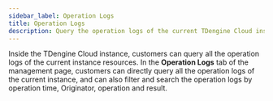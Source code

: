 ```yaml
---
sidebar_label: Operation Logs
title: Operation Logs
description: Query the operation logs of the current TDengine Cloud instance
---
```


Inside the TDengine Cloud instance, customers can query all the operation logs of the current instance resources. In the **Operation Logs** tab of the management page, customers can directly query all the operation logs of the current instance, and can also filter and search the operation logs by operation time, Originator, operation and result.
